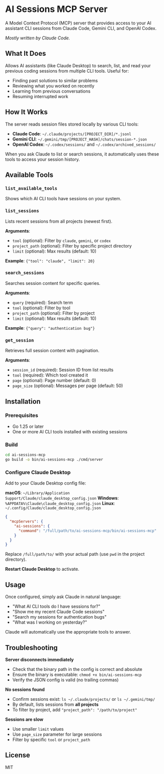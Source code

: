 # AI Sessions MCP Server

A Model Context Protocol (MCP) server that provides access to your AI assistant CLI sessions from Claude Code, Gemini CLI, and OpenAI Codex.

*Mostly written by Claude Code.*

## What It Does

Allows AI assistants (like Claude Desktop) to search, list, and read your previous coding sessions from multiple CLI tools. Useful for:

- Finding past solutions to similar problems
- Reviewing what you worked on recently
- Learning from previous conversations
- Resuming interrupted work

## How It Works

The server reads session files stored locally by various CLI tools:

- **Claude Code**: `~/.claude/projects/[PROJECT_DIR]/*.jsonl`
- **Gemini CLI**: `~/.gemini/tmp/[PROJECT_HASH]/chats/session-*.json`
- **OpenAI Codex**: `~/.codex/sessions/` and `~/.codex/archived_sessions/`

When you ask Claude to list or search sessions, it automatically uses these tools to access your session history.

## Available Tools

### `list_available_tools`
Shows which AI CLI tools have sessions on your system.

### `list_sessions`
Lists recent sessions from all projects (newest first).

**Arguments**:
- `tool` (optional): Filter by `claude`, `gemini`, or `codex`
- `project_path` (optional): Filter by specific project directory
- `limit` (optional): Max results (default: 10)

**Example**: `{"tool": "claude", "limit": 20}`

### `search_sessions`
Searches session content for specific queries.

**Arguments**:
- `query` (required): Search term
- `tool` (optional): Filter by tool
- `project_path` (optional): Filter by project
- `limit` (optional): Max results (default: 10)

**Example**: `{"query": "authentication bug"}`

### `get_session`
Retrieves full session content with pagination.

**Arguments**:
- `session_id` (required): Session ID from list results
- `tool` (required): Which tool created it
- `page` (optional): Page number (default: 0)
- `page_size` (optional): Messages per page (default: 50)

## Installation

### Prerequisites

- Go 1.25 or later
- One or more AI CLI tools installed with existing sessions

### Build

```bash
cd ai-sessions-mcp
go build -o bin/ai-sessions-mcp ./cmd/server
```

### Configure Claude Desktop

Add to your Claude Desktop config file:

**macOS**: `~/Library/Application Support/Claude/claude_desktop_config.json`
**Windows**: `%APPDATA%\Claude\claude_desktop_config.json`
**Linux**: `~/.config/Claude/claude_desktop_config.json`

```json
{
  "mcpServers": {
    "ai-sessions": {
      "command": "/full/path/to/ai-sessions-mcp/bin/ai-sessions-mcp"
    }
  }
}
```

Replace `/full/path/to/` with your actual path (use `pwd` in the project directory).

**Restart Claude Desktop** to activate.

## Usage

Once configured, simply ask Claude in natural language:

- "What AI CLI tools do I have sessions for?"
- "Show me my recent Claude Code sessions"
- "Search my sessions for authentication bugs"
- "What was I working on yesterday?"

Claude will automatically use the appropriate tools to answer.

## Troubleshooting

**Server disconnects immediately**
- Check that the binary path in the config is correct and absolute
- Ensure the binary is executable: `chmod +x bin/ai-sessions-mcp`
- Verify the JSON config is valid (no trailing commas)

**No sessions found**
- Confirm sessions exist: `ls ~/.claude/projects/` or `ls ~/.gemini/tmp/`
- By default, lists sessions from **all projects**
- To filter by project, add `"project_path": "/path/to/project"`

**Sessions are slow**
- Use smaller `limit` values
- Use `page_size` parameter for large sessions
- Filter by specific `tool` or `project_path`

## License

MIT
